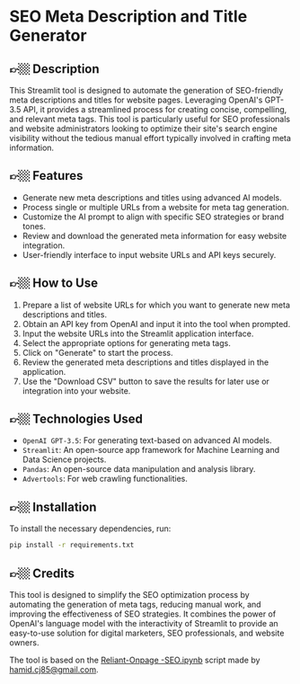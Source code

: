 # SEO Meta Description and Title Generator

## 👉🏼 Description
This Streamlit tool is designed to automate the generation of SEO-friendly meta descriptions and titles for website pages. Leveraging OpenAI's GPT-3.5 API, it provides a streamlined process for creating concise, compelling, and relevant meta tags. This tool is particularly useful for SEO professionals and website administrators looking to optimize their site's search engine visibility without the tedious manual effort typically involved in crafting meta information.

## 👉🏼 Features
- Generate new meta descriptions and titles using advanced AI models.
- Process single or multiple URLs from a website for meta tag generation.
- Customize the AI prompt to align with specific SEO strategies or brand tones.
- Review and download the generated meta information for easy website integration.
- User-friendly interface to input website URLs and API keys securely.

## 👉🏼 How to Use
1. Prepare a list of website URLs for which you want to generate new meta descriptions and titles.
2. Obtain an API key from OpenAI and input it into the tool when prompted.
3. Input the website URLs into the Streamlit application interface.
4. Select the appropriate options for generating meta tags.
5. Click on "Generate" to start the process.
6. Review the generated meta descriptions and titles displayed in the application.
7. Use the "Download CSV" button to save the results for later use or integration into your website.

## 👉🏼 Technologies Used
- `OpenAI GPT-3.5`: For generating text-based on advanced AI models.
- `Streamlit`: An open-source app framework for Machine Learning and Data Science projects.
- `Pandas`: An open-source data manipulation and analysis library.
- `Advertools`: For web crawling functionalities.

## 👉🏼 Installation
To install the necessary dependencies, run:
```bash
pip install -r requirements.txt
```

## 👉🏼 Credits
This tool is designed to simplify the SEO optimization process by automating the generation of meta tags, reducing manual work, and improving the effectiveness of SEO strategies. It combines the power of OpenAI's language model with the interactivity of Streamlit to provide an easy-to-use solution for digital marketers, SEO professionals, and website owners.

The tool is based on the [Reliant-Onpage -SEO.ipynb](https://colab.research.google.com/drive/1gBG56ppSElcHkXDOxpqr5O8VD8eMBmuZ?usp=sharing) script made by [hamid.cj85@gmail.com](mailto:hamid.cj85@gmail.com).
